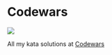 # Codewars
<img src=https://www.codewars.com/users/13zolw13/badges/large> </img>

All my kata solutions at <a href="https://www.codewars.com/users/13zolw13">  Codewars</a>
